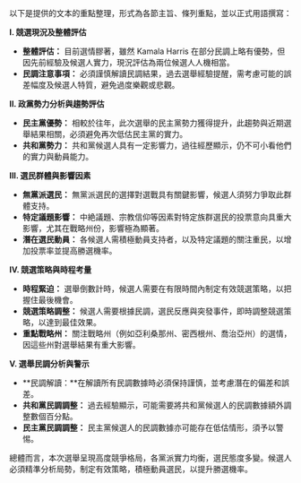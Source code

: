 以下是提供的文本的重點整理，形式為各節主旨、條列重點，並以正式用語撰寫：

**I. 競選現況及整體評估**

*   **整體評估：** 目前選情膠著，雖然 Kamala Harris 在部分民調上略有優勢，但因先前經驗及候選人實力，現況評估為兩位候選人人機相當。
*   **民調注意事項：** 必須謹慎解讀民調結果，過去選舉經驗提醒，需考慮可能的誤差幅度及候選人特質，避免過度樂觀或悲觀。

**II. 政黨勢力分析與趨勢評估**

*   **民主黨優勢：** 相較於往年，此次選舉的民主黨勢力獲得提升，此趨勢與近期選舉結果相關，必須避免再次低估民主黨的實力。
*   **共和黨勢力：** 共和黨候選人具有一定影響力，過往經歷顯示，仍不可小看他們的實力與動員能力。

**III. 選民群體與影響因素**

*   **無黨派選民：** 無黨派選民的選擇對選戰具有關鍵影響，候選人須努力爭取此群體支持。
*   **特定議題影響：** 中絶議題、宗教信仰等因素對特定族群選民的投票意向具重大影響，尤其在戰略州份，影響極為顯著。
*   **潛在選民動員：** 各候選人需積極動員支持者，以及特定議題的關注重民，以增加投票率並提高勝選機率。

**IV. 競選策略與時程考量**

*   **時程緊迫：** 選舉倒數計時，候選人需要在有限時間內制定有效競選策略，以把握住最後機會。
*   **競選策略調整：** 候選人需要根據民調，選民反應與突發事件，即時調整競選策略，以達到最佳效果。
*   **重點戰略州：** 關注戰略州（例如亞利桑那州、密西根州、喬治亞州）的選情，因這些州對選舉結果有重大影響。

**V. 選舉民調分析與警示**

*   **民調解讀：**在解讀所有民調數據時必須保持謹慎，並考慮潛在的偏差和誤差。
*   **共和黨民調調整：** 過去經驗顯示，可能需要將共和黨候選人的民調數據額外調整數個百分點。
*   **民主黨民調調整：** 民主黨候選人的民調數據亦可能存在低估情形，須予以警惕。

總體而言，本次選舉呈現高度競爭格局，各黨派實力均衡，選民態度多變。候選人必須精準分析局勢，制定有效策略，積極動員選民，以提升勝選機率。